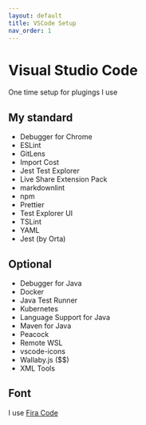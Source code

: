 ```yaml
---
layout: default
title: VSCode Setup
nav_order: 1
---
```


# Visual Studio Code

One time setup for plugings I use

## My standard

- Debugger for Chrome
- ESLint
- GitLens
- Import Cost
- Jest Test Explorer
- Live Share Extension Pack
- markdownlint
- npm
- Prettier
- Test Explorer UI
- TSLint
- YAML
- Jest (by Orta)

## Optional

- Debugger for Java
- Docker
- Java Test Runner
- Kubernetes
- Language Support for Java
- Maven for Java
- Peacock
- Remote WSL
- vscode-icons
- Wallaby.js (\$\$)
- XML Tools

## Font

I use [Fira Code](https://github.com/tonsky/FiraCode)
